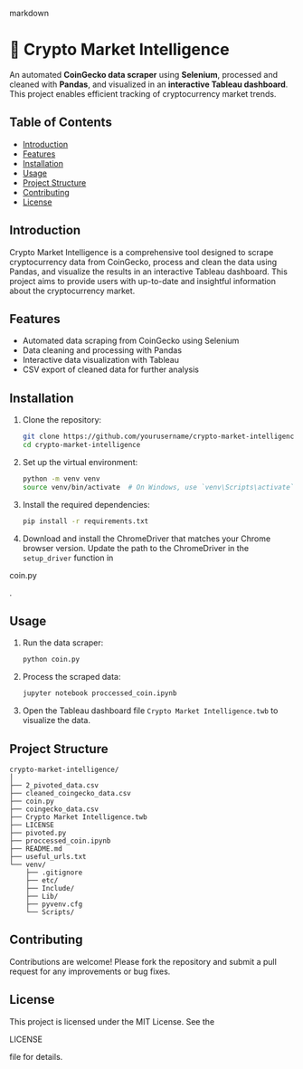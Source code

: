 markdown
# 🚀 Crypto Market Intelligence

An automated **CoinGecko data scraper** using **Selenium**, processed and cleaned with **Pandas**, and visualized in an **interactive Tableau dashboard**. This project enables efficient tracking of cryptocurrency market trends.

## Table of Contents

- [Introduction](#introduction)
- [Features](#features)
- [Installation](#installation)
- [Usage](#usage)
- [Project Structure](#project-structure)
- [Contributing](#contributing)
- [License](#license)

## Introduction

Crypto Market Intelligence is a comprehensive tool designed to scrape cryptocurrency data from CoinGecko, process and clean the data using Pandas, and visualize the results in an interactive Tableau dashboard. This project aims to provide users with up-to-date and insightful information about the cryptocurrency market.

## Features

- Automated data scraping from CoinGecko using Selenium
- Data cleaning and processing with Pandas
- Interactive data visualization with Tableau
- CSV export of cleaned data for further analysis

## Installation

1. Clone the repository:
    ```sh
    git clone https://github.com/yourusername/crypto-market-intelligence.git
    cd crypto-market-intelligence
    ```

2. Set up the virtual environment:
    ```sh
    python -m venv venv
    source venv/bin/activate  # On Windows, use `venv\Scripts\activate`
    ```

3. Install the required dependencies:
    ```sh
    pip install -r requirements.txt
    ```

4. Download and install the ChromeDriver that matches your Chrome browser version. Update the path to the ChromeDriver in the `setup_driver` function in 

coin.py

.

## Usage

1. Run the data scraper:
    ```sh
    python coin.py
    ```

2. Process the scraped data:
    ```sh
    jupyter notebook proccessed_coin.ipynb
    ```

3. Open the Tableau dashboard file `Crypto Market Intelligence.twb` to visualize the data.

## Project Structure

```
crypto-market-intelligence/
│
├── 2_pivoted_data.csv
├── cleaned_coingecko_data.csv
├── coin.py
├── coingecko_data.csv
├── Crypto Market Intelligence.twb
├── LICENSE
├── pivoted.py
├── proccessed_coin.ipynb
├── README.md
├── useful_urls.txt
└── venv/
    ├── .gitignore
    ├── etc/
    ├── Include/
    ├── Lib/
    ├── pyvenv.cfg
    └── Scripts/
```

## Contributing

Contributions are welcome! Please fork the repository and submit a pull request for any improvements or bug fixes.

## License

This project is licensed under the MIT License. See the 

LICENSE

 file for details.
```

